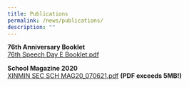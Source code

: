 ```yaml
---
title: Publications
permalink: /news/publications/
description: ""
---
```

**76th Anniversary Booklet**<br>
[76th Speech Day E Booklet.pdf](/files/76th%20Speech%20Day%20E%20Booklet.pdf)
  
**School Magazine 2020** <br>
[XINMIN SEC SCH MAG20\_070621.pdf](https://xinminsec-moe-edu-sg-admin.cwp.sg/qql/slot/u505/2021/News/Publications/School%20Magazine%202020/XINMIN%20SEC%20SCH%20MAG20_070621.pdf) **(PDF exceeds 5MB!)**